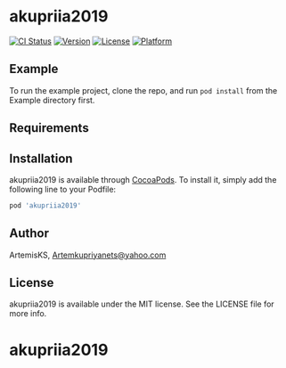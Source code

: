 # akupriia2019

[![CI Status](https://img.shields.io/travis/ArtemisKS/akupriia2019.svg?style=flat)](https://travis-ci.org/ArtemisKS/akupriia2019)
[![Version](https://img.shields.io/cocoapods/v/akupriia2019.svg?style=flat)](https://cocoapods.org/pods/akupriia2019)
[![License](https://img.shields.io/cocoapods/l/akupriia2019.svg?style=flat)](https://cocoapods.org/pods/akupriia2019)
[![Platform](https://img.shields.io/cocoapods/p/akupriia2019.svg?style=flat)](https://cocoapods.org/pods/akupriia2019)

## Example

To run the example project, clone the repo, and run `pod install` from the Example directory first.

## Requirements

## Installation

akupriia2019 is available through [CocoaPods](https://cocoapods.org). To install
it, simply add the following line to your Podfile:

```ruby
pod 'akupriia2019'
```

## Author

ArtemisKS, Artemkupriyanets@yahoo.com

## License

akupriia2019 is available under the MIT license. See the LICENSE file for more info.
# akupriia2019
